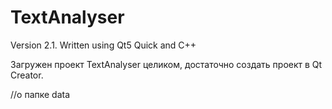# TextAnalyser
Version 2.1. Written using Qt5 Quick and C++

Загружен проект TextAnalyser целиком, достаточно создать проект в Qt Creator.

//о папке data

